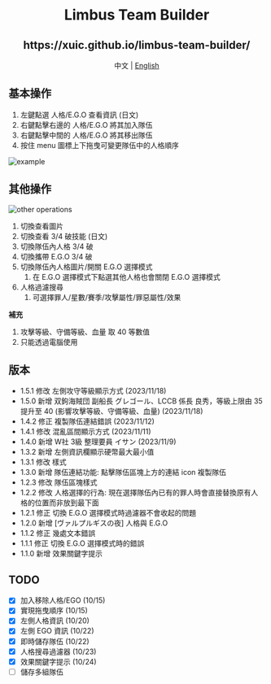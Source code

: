 <h1 align='center'>Limbus Team Builder</h1>

<h2 align='center'>https://xuic.github.io/limbus-team-builder/</h2>
<p align='center'>
  中文 | <a href='./README.en.md'>English</a>
</p>

## 基本操作
1. 左鍵點選 人格/E.G.O 查看資訊 (日文)
2. 右鍵點擊右邊的 人格/E.G.O 將其加入隊伍
3. 右鍵點擊中間的 人格/E.G.O 將其移出隊伍
4. 按住 menu 圖標上下拖曳可變更隊伍中的人格順序

![example](https://github.com/xuic/limbus-team-builder/assets/30918659/e5211c17-7ded-4159-88d9-7ed1eb793007)

## 其他操作
  ![other operations](https://github.com/xuic/limbus-team-builder/assets/30918659/eec888ca-e32f-4936-b5d8-4aed38b0ebdf)
1. 切換查看圖片
2. 切換查看 3/4 破技能 (日文)
3. 切換隊伍內人格 3/4 破
4. 切換攜帶 E.G.O 3/4 破
5. 切換隊伍內人格圖片/開關 E.G.O 選擇模式
    1. 在 E.G.O 選擇模式下點選其他人格也會關閉 E.G.O 選擇模式
6. 人格過濾搜尋
    1. 可選擇罪人/星數/賽季/攻擊屬性/罪惡屬性/效果

**補充**
1. 攻擊等級、守備等級、血量 取 40 等數值
2. 只能透過電腦使用

## 版本
- 1.5.1 修改 左側攻守等級顯示方式 (2023/11/18)
- 1.5.0 新增 双鉤海賊団 副船長 グレゴール、LCCB 係長 良秀，等級上限由 35 提升至 40 (影響攻擊等級、守備等級、血量) (2023/11/18)
- 1.4.2 修正 複製隊伍連結錯誤 (2023/11/12)
- 1.4.1 修改 混亂區間顯示方式 (2023/11/11)
- 1.4.0 新增 W社 3級 整理要員 イサン (2023/11/9)
- 1.3.2 新增 左側資訊欄顯示硬幣最大最小值
- 1.3.1 修改 樣式
- 1.3.0 新增 隊伍連結功能: 點擊隊伍區塊上方的連結 icon 複製隊伍
- 1.2.3 修改 隊伍區塊樣式
- 1.2.2 修改 人格選擇的行為: 現在選擇隊伍內已有的罪人時會直接替換原有人格的位置而非放到最下面
- 1.2.1 修正 切換 E.G.O 選擇模式時過濾器不會收起的問題
- 1.2.0 新增 [ヴァルプルギスの夜] 人格與 E.G.O
- 1.1.2 修正 幾處文本錯誤
- 1.1.1 修正 切換 E.G.O 選擇模式時的錯誤
- 1.1.0 新增 效果關鍵字提示

## TODO
- [x] 加入移除人格/EGO (10/15)
- [x] 實現拖曳順序 (10/15)
- [x] 左側人格資訊 (10/20)
- [x] 左側 EGO 資訊 (10/22)
- [x] 即時儲存隊伍 (10/22)
- [x] 人格搜尋過濾器 (10/23)
- [x] 效果關鍵字提示 (10/24)
- [ ] 儲存多組隊伍
